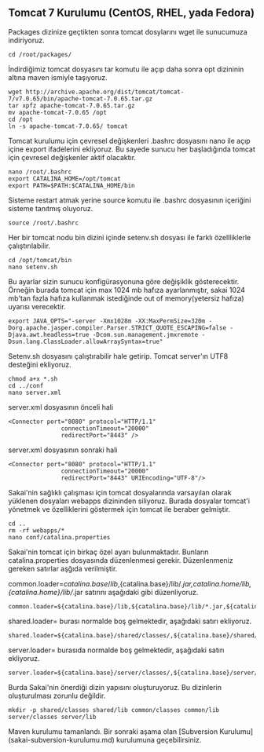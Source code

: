 ## Tomcat 7 Kurulumu (CentOS, RHEL, yada Fedora)

Packages dizinize geçtikten sonra tomcat dosylarını wget ile sunucumuza indiriyoruz.

```
cd /root/packages/
```
İndirdiğimiz tomcat dosyasını tar komutu ile açıp daha sonra opt dizininin altına maven ismiyle taşıyoruz.
```
wget http://archive.apache.org/dist/tomcat/tomcat-7/v7.0.65/bin/apache-tomcat-7.0.65.tar.gz
tar xpfz apache-tomcat-7.0.65.tar.gz
mv apache-tomcat-7.0.65 /opt
cd /opt
ln -s apache-tomcat-7.0.65/ tomcat
```
Tomcat kurulumu için çevresel değişkenleri .bashrc dosyasını nano ile açıp içine export ifadelerini ekliyoruz. Bu sayede sunucu her başladığında tomcat için çevresel değişkenler aktif olacaktır.
```
nano /root/.bashrc
export CATALINA_HOME=/opt/tomcat
export PATH=$PATH:$CATALINA_HOME/bin
```
Sisteme restart atmak yerine source komutu ile .bashrc dosyasının içeriğini sisteme tanıtmış oluyoruz.
```
source /root/.bashrc
```
Her bir tomcat nodu bin dizini içinde setenv.sh dosyası ile farklı özellliklerle çalıştırılabilir.
```
cd /opt/tomcat/bin
nano setenv.sh
```
Bu ayarlar sizin sunucu konfigürasyonuna göre değişiklik gösterecektir. Örneğin burada tomcat için max 1024 mb hafıza ayarlanmıştır, sakai 1024 mb'tan fazla hafıza kullanmak istediğinde out of memory(yetersiz hafıza) uyarısı verecektir.
```
export JAVA_OPTS="-server -Xmx1028m -XX:MaxPermSize=320m -Dorg.apache.jasper.compiler.Parser.STRICT_QUOTE_ESCAPING=false -Djava.awt.headless=true -Dcom.sun.management.jmxremote -Dsun.lang.ClassLoader.allowArraySyntax=true"
```
Setenv.sh dosyasını çalıştırabilir hale getirip. Tomcat server'ın UTF8 desteğini ekliyoruz.
```
chmod a+x *.sh
cd ../conf
nano server.xml
```

server.xml dosyasının önceli hali
```
<Connector port="8080" protocol="HTTP/1.1"
               connectionTimeout="20000"
               redirectPort="8443" />
```
server.xml dosyasının sonraki hali

```
<Connector port="8080" protocol="HTTP/1.1"
               connectionTimeout="20000"
               redirectPort="8443" URIEncoding="UTF-8"/>
```

Sakai'nin sağlıklı çalışması için tomcat dosyalarında varsayılan olarak yüklenen dosyaları webapps dizininden siliyoruz. Burada dosyalar tomcat'i yönetmek ve özelliklerini göstermek için tomcat ile beraber gelmiştir.
```
cd ..
rm -rf webapps/*
nano conf/catalina.properties
```
Sakai'nin tomcat için birkaç özel ayarı bulunmaktadır. Bunların catalina.properties dosyasında düzenlenmesi gerekir.
Düzenlenmeniz gereken satırlar aşğıda verilmiştir.

common.loader=${catalina.base}/lib,${catalina.base}/lib/*.jar,${catalina.home}/lib,${catalina.home}/lib/*.jar   satırını aşağıdaki gibi düzenliyoruz.

```
common.loader=${catalina.base}/lib,${catalina.base}/lib/*.jar,${catalina.home}/lib,${catalina.home}/lib/*.jar,${catalina.base}/common/classes/,${catalina.base}/common/lib/*.jar
```
shared.loader= burası normalde boş gelmektedir, aşağıdaki satırı ekliyoruz.
```
shared.loader=${catalina.base}/shared/classes/,${catalina.base}/shared/lib/*.jar
```
server.loader= burasıda normalde boş gelmektedir, aşağıdaki satırı ekliyoruz.
```
server.loader=${catalina.base}/server/classes/,${catalina.base}/server/lib/*.jar
```
Burda Sakai'nin önerdiği dizin yapısını oluşturuyoruz. Bu dizinlerin oluşturulması zorunlu değildir.
```
mkdir -p shared/classes shared/lib common/classes common/lib server/classes server/lib
```

Maven kurulumu tamanlandı. Bir sonraki aşama olan [Subversion Kurulumu] (sakai-subversion-kurulumu.md) kurulumuna geçebilirsiniz.
